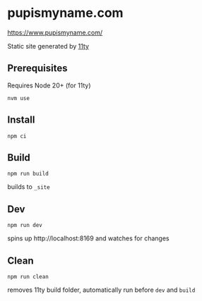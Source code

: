 # pupismyname.com

https://www.pupismyname.com/

Static site generated by [11ty](https://www.11ty.dev/)


## Prerequisites
Requires Node 20+ (for 11ty)
```
nvm use
```


## Install
```
npm ci
```


## Build
```
npm run build
```
builds to `_site`


## Dev
```
npm run dev
```
spins up http://localhost:8169 and watches for changes


## Clean
```
npm run clean
```
removes 11ty build folder, automatically run before `dev` and `build`

